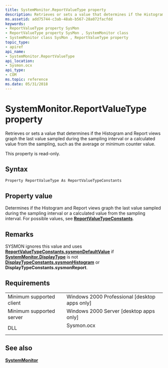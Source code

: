 ```yaml
---
title: SystemMonitor.ReportValueType property
description: Retrieves or sets a value that determines if the Histogram and Report views graph the last value sampled during the sampling interval or a calculated value from the sampling, such as the average or minimum counter value.
ms.assetid: add75744-c3ab-48ab-b567-28a072facfdd
keywords:
- ReportValueType property SysMon
- ReportValueType property SysMon , SystemMonitor class
- SystemMonitor class SysMon , ReportValueType property
topic_type:
- apiref
api_name:
- SystemMonitor.ReportValueType
api_location:
- Sysmon.ocx
api_type:
- COM
ms.topic: reference
ms.date: 05/31/2018
---
```


# SystemMonitor.ReportValueType property

Retrieves or sets a value that determines if the Histogram and Report views graph the last value sampled during the sampling interval or a calculated value from the sampling, such as the average or minimum counter value.

This property is read-only.

## Syntax


```VB
Property ReportValueType As ReportValueTypeConstants
```



## Property value

Determines if the Histogram and Report views graph the last value sampled during the sampling interval or a calculated value from the sampling interval. For possible values, see [**ReportValueTypeConstants**](/windows/win32/api/isysmon/ne-isysmon-reportvaluetypeconstants).

## Remarks

SYSMON ignores this value and uses [**ReportValueTypeConstants.sysmonDefaultValue**](/windows/win32/api/isysmon/ne-isysmon-reportvaluetypeconstants) if [**SystemMonitor.DisplayType**](systemmonitor-displaytype.md) is not [**DisplayTypeConstants.sysmonHistogram**](/windows/win32/api/isysmon/ne-isysmon-displaytypeconstants) or **DisplayTypeConstants.sysmonReport**.

## Requirements



|                                     |                                                                                       |
|-------------------------------------|---------------------------------------------------------------------------------------|
| Minimum supported client<br/> | Windows 2000 Professional \[desktop apps only\]<br/>                            |
| Minimum supported server<br/> | Windows 2000 Server \[desktop apps only\]<br/>                                  |
| DLL<br/>                      | <dl> <dt>Sysmon.ocx</dt> </dl> |



## See also

<dl> <dt>

[**SystemMonitor**](systemmonitor.md)
</dt> </dl>

 

 






